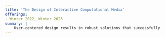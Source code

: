 ```yaml
---
title: 'The Design of Interactive Computational Media'
offerings: 
- Winter 2022, Winter 2023
summary: |
    User-centered design results in robust solutions that successfully address real human problems. In this course, students will learn about methods and principles of user-centered design to explore a problem space and the people within that space, identifying users’ needs, system constraints and requirements, and ultimately designing solutions that incorporate all those components. Designs will be iterated from initial concepts to really valuable solutions by gathering feedback and usability testing prototypes with users throughout the course. The course project will culminate with the development of a robust design that addresses the identified problem. Final project presentations will take place at the end of the course.
---
```

